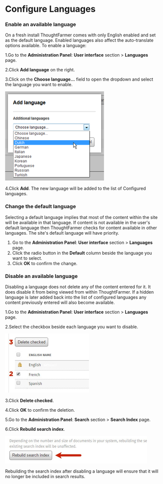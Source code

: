 # Configure Languages



### Enable an available language

On a fresh install ThoughtFarmer comes with only English enabled and set as the default language. Enabled languages also affect the auto-translate options available. To enable a language:

1.Go to the **Administration Panel**: **User interface** section &gt; **Languages** page.

2.Click **Add language** on the right.

3.Click on the **Choose language...** field to open the dropdown and select the language you want to enable.

![](../../.gitbook/assets/1%20%2883%29.png)



4.Click **Add**. The new language will be added to the list of Configured languages.

### Change the default language

Selecting a default language implies that most of the content within the site will be available in that language. If content is not available in the user's default language then ThoughtFarmer checks for content available in other languages. The site's default language will have priority.

1. Go to the **Administration Panel**: **User interface** section &gt; **Languages** page.
2. Click the radio button in the **Default** column beside the language you want to select.
3. Click **OK** to confirm the change.

### Disable an available language

Disabling a language does not delete any of the content entered for it. It does disable it from being viewed from within ThoughtFarmer. If a hidden language is later added back into the list of configured languages any content previously entered will also become available.

1.Go to the **Administration Panel**: **User interface** section &gt; **Languages** page.

2.Select the checkbox beside each language you want to disable.

![](../../.gitbook/assets/4%20%2845%29.jpg)

3.Click **Delete checked**.

4.Click **OK** to confirm the deletion.

5.Go to the **Administration Panel**: **Search** section &gt; **Search Index** page.

6.Click **Rebuild search index**.

![](../../.gitbook/assets/5%20%2813%29.jpg)

Rebuilding the search index after disabling a language will ensure that it will no longer be included in search results.

